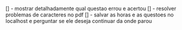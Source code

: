 [] - mostrar detalhadamente qual questao errou e acertou
[] - resolver problemas de caracteres no pdf
[] - salvar as horas e as questoes no localhost e perguntar se ele deseja continuar da onde parou 